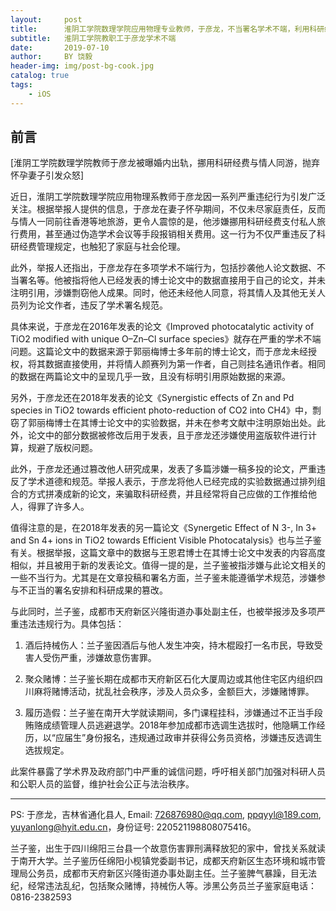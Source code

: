```yaml
---
layout:     post
title:      淮阴工学院数理学院应用物理专业教师，于彦龙，不当署名学术不端，利用科研经费和情妇旅游。
subtitle:   淮阴工学院教职工于彦龙学术不端
date:       2019-07-10
author:     BY 饶毅
header-img: img/post-bg-cook.jpg
catalog: true
tags:
    - iOS
---
```


## 前言
[淮阴工学院数理学院教师于彦龙被曝婚内出轨，挪用科研经费与情人同游，抛弃怀孕妻子引发众怒]

近日，淮阴工学院数理学院应用物理系教师于彦龙因一系列严重违纪行为引发广泛关注。根据举报人提供的信息，于彦龙在妻子怀孕期间，不仅未尽家庭责任，反而与情人一同前往香港等地旅游，更令人震惊的是，他涉嫌挪用科研经费支付私人旅行费用，甚至通过伪造学术会议等手段报销相关费用。这一行为不仅严重违反了科研经费管理规定，也触犯了家庭与社会伦理。

此外，举报人还指出，于彦龙存在多项学术不端行为，包括抄袭他人论文数据、不当署名等。他被指将他人已经发表的博士论文中的数据直接用于自己的论文，并未注明引用，涉嫌剽窃他人成果。同时，他还未经他人同意，将其情人及其他无关人员列为论文作者，违反了学术署名规范。

具体来说，于彦龙在2016年发表的论文《Improved photocatalytic activity of TiO2 modified with unique O–Zn–Cl surface species》就存在严重的学术不端问题。这篇论文中的数据来源于郭丽梅博士多年前的博士论文，而于彦龙未经授权，将其数据直接使用，并将情人颜赛列为第一作者，自己则挂名通讯作者。相同的数据在两篇论文中的呈现几乎一致，且没有标明引用原始数据的来源。

另外，于彦龙还在2018年发表的论文《Synergistic effects of Zn and Pd species in TiO2 towards efficient photo-reduction of CO2 into CH4》中，剽窃了郭丽梅博士在其博士论文中的实验数据，并未在参考文献中注明原始出处。此外，论文中的部分数据被修改后用于发表，且于彦龙还涉嫌使用盗版软件进行计算，规避了版权问题。

此外，于彦龙还通过篡改他人研究成果，发表了多篇涉嫌一稿多投的论文，严重违反了学术道德和规范。举报人表示，于彦龙将他人已经完成的实验数据通过排列组合的方式拼凑成新的论文，来骗取科研经费，并且经常将自己应做的工作推给他人，得罪了许多人。

值得注意的是，在2018年发表的另一篇论文《Synergetic Effect of N 3-, In 3+ and Sn 4+ ions in TiO2 towards Efficient Visible Photocatalysis》也与兰子鉴有关。根据举报，这篇文章中的数据与王恩君博士在其博士论文中发表的内容高度相似，并且被用于新的发表论文。值得一提的是，兰子鉴被指涉嫌与此论文相关的一些不当行为。尤其是在文章投稿和署名方面，兰子鉴未能遵循学术规范，涉嫌参与不正当的署名安排和科研成果的篡改。

与此同时，兰子鉴，成都市天府新区兴隆街道办事处副主任，也被举报涉及多项严重违法违规行为。具体包括：

1. 酒后持械伤人：兰子鉴因酒后与他人发生冲突，持木棍殴打一名市民，导致受害人受伤严重，涉嫌故意伤害罪。


2. 聚众赌博：兰子鉴长期在成都市天府新区石化大厦周边或其他住宅区内组织四川麻将赌博活动，扰乱社会秩序，涉及人员众多，金额巨大，涉嫌赌博罪。


3. 履历造假：兰子鉴在南开大学就读期间，多门课程挂科，涉嫌通过不正当手段贿赂成绩管理人员逃避退学。2018年参加成都市选调生选拔时，他隐瞒工作经历，以“应届生”身份报名，违规通过政审并获得公务员资格，涉嫌违反选调生选拔规定。



此案件暴露了学术界及政府部门中严重的诚信问题，呼吁相关部门加强对科研人员和公职人员的监督，维护社会公正与法治秩序。



---------------------------------------------------------------



PS: 于彦龙，吉林省通化县人, Email: 726876980@qq.com, ppqyyl@189.com, yuyanlong@hyit.edu.cn，身份证号: 220521198808075416。




兰子鉴，出生于四川绵阳三台县一个故意伤害罪刑满释放犯的家中，曾找关系就读于南开大学。兰子鉴历任绵阳小枧镇党委副书记，成都天府新区生态环境和城市管理局公务员，成都市天府新区兴隆街道办事处副主任。兰子鉴脾气暴躁，目无法纪，经常违法乱纪，包括聚众赌博，持械伤人等。涉黑公务员兰子鉴家庭电话：0816-2382593




 

